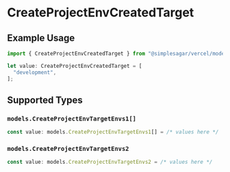# CreateProjectEnvCreatedTarget

## Example Usage

```typescript
import { CreateProjectEnvCreatedTarget } from "@simplesagar/vercel/models/createprojectenvop.js";

let value: CreateProjectEnvCreatedTarget = [
  "development",
];
```

## Supported Types

### `models.CreateProjectEnvTargetEnvs1[]`

```typescript
const value: models.CreateProjectEnvTargetEnvs1[] = /* values here */
```

### `models.CreateProjectEnvTargetEnvs2`

```typescript
const value: models.CreateProjectEnvTargetEnvs2 = /* values here */
```

